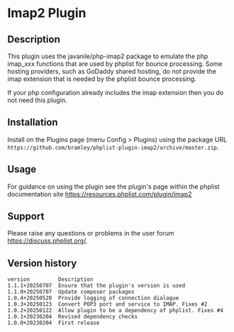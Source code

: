 # Imap2 Plugin #

## Description ##

This plugin uses the javanile/php-imap2 package to emulate the php imap_xxx functions that are used by phplist for bounce processing.
Some hosting providers, such as GoDaddy shared hosting, do not provide the imap extension that is needed by the phplist bounce processing.

If your php configuration already includes the imap extension then you do not need this plugin.

## Installation ##

Install on the Plugins page (menu Config > Plugins) using the package URL `https://github.com/bramley/phplist-plugin-imap2/archive/master.zip`.

## Usage ##

For guidance on using the plugin see the plugin's page within the phplist documentation site <https://resources.phplist.com/plugin/imap2>

## Support ##

Please raise any questions or problems in the user forum <https://discuss.phplist.org/>.

## Version history ##

    version         Description
    1.1.1+20250707  Ensure that the plugin's version is used
    1.1.0+20250707  Update composer packages
    1.0.4+20250528  Provide logging of connection dialogue
    1.0.3+20250123  Convert POP3 port and service to IMAP. Fixes #2
    1.0.2+20250122  Allow plugin to be a dependency of phplist. Fixes #4
    1.0.1+20230204  Revised dependency checks
    1.0.0+20230204  First release
